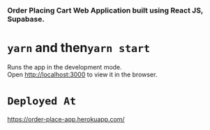 ### Order Placing Cart Web Application built using React JS, Supabase. 



# `yarn` and then`yarn start`

Runs the app in the development mode.\
Open [http://localhost:3000](http://localhost:3000) to view it in the browser.

# `Deployed At`

https://order-place-app.herokuapp.com/

